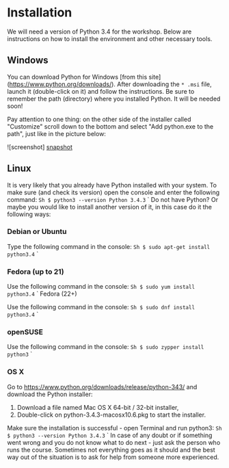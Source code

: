 # Installation

We will need a version of Python 3.4 for the workshop. Below are instructions on how to install the environment and other necessary tools.

## Windows

You can download Python for Windows [from this site] (https://www.python.org/downloads/). After downloading the `* .msi` file, launch it (double-click on it) and follow the instructions. Be sure to remember the path (directory) where you installed Python. It will be needed soon!

Pay attention to one thing: on the other side of the installer called "Customize" scroll down to the bottom and select "Add python.exe to the path", just like in the picture below:

![screenshot] [snapshot]

[snapshot]: img/1.png "screenshot"

## Linux
It is very likely that you already have Python installed with your system. To make sure (and check its version) open the console and enter the following command:
`` Sh
$ python3 --version
Python 3.4.3
`` `
Do not have Python? Or maybe you would like to install another version of it, in this case do it the following ways:

### Debian or Ubuntu

Type the following command in the console:
`` Sh
$ sudo apt-get install python3.4
`` `

### Fedora (up to 21)

Use the following command in the console:
`` Sh
$ sudo yum install python3.4
`` `
Fedora (22+)

Use the following command in the console:
`` Sh
$ sudo dnf install python3.4
`` `
### openSUSE

Use the following command in the console:
`` Sh
$ sudo zypper install python3
`` `
### OS X

Go to https://www.python.org/downloads/release/python-343/ and download the Python installer:

1. Download a file named Mac OS X 64-bit / 32-bit installer,
2. Double-click on python-3.4.3-macosx10.6.pkg to start the installer.

Make sure the installation is successful - open Terminal and run python3:
`` Sh
$ python3 --version
Python 3.4.3
`` `
In case of any doubt or if something went wrong and you do not know what to do next - just ask the person who runs the course. Sometimes not everything goes as it should and the best way out of the situation is to ask for help from someone more experienced.
